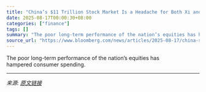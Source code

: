 ```yaml
---
title: "China’s $11 Trillion Stock Market Is a Headache for Both Xi and Trump"
date: 2025-08-17T00:00:30+08:00
categories: ["finance"]
tags: []
summary: "The poor long-term performance of the nation’s equities has hampered&nbsp;consumer spending.&nbsp;"
source_url: "https://www.bloomberg.com/news/articles/2025-08-17/china-s-11-trillion-stock-market-is-a-headache-for-both-xi-and-trump"
---
```


The poor long-term performance of the nation’s equities has hampered&nbsp;consumer spending.&nbsp;

---

*来源: [原文链接](https://www.bloomberg.com/news/articles/2025-08-17/china-s-11-trillion-stock-market-is-a-headache-for-both-xi-and-trump)*
